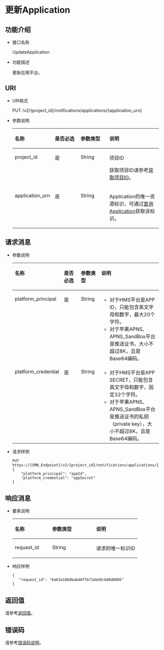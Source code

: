 # 更新Application<a name="ZH-CN_TOPIC_0118712459"></a>

## 功能介绍<a name="zh-cn_topic_0118694336_section16390883"></a>

-   接口名称

    UpdateApplication

-   功能描述

    更新应用平台。


## URI<a name="zh-cn_topic_0118694336_section13300219"></a>

-   URI格式

    PUT /v2/\{project\_id\}/notifications/applications/\{application\_urn\}

-   参数说明

    <a name="zh-cn_topic_0118694336_table23280985"></a>
    <table><thead align="left"><tr id="zh-cn_topic_0118694336_row7234794"><th class="cellrowborder" valign="top" width="20.990000000000002%" id="mcps1.1.5.1.1"><p id="zh-cn_topic_0118694336_p49147423"><a name="zh-cn_topic_0118694336_p49147423"></a><a name="zh-cn_topic_0118694336_p49147423"></a>名称</p>
    </th>
    <th class="cellrowborder" valign="top" width="19.75%" id="mcps1.1.5.1.2"><p id="zh-cn_topic_0118694336_p21518341"><a name="zh-cn_topic_0118694336_p21518341"></a><a name="zh-cn_topic_0118694336_p21518341"></a>是否必选</p>
    </th>
    <th class="cellrowborder" valign="top" width="20.990000000000002%" id="mcps1.1.5.1.3"><p id="zh-cn_topic_0118694336_p65264067"><a name="zh-cn_topic_0118694336_p65264067"></a><a name="zh-cn_topic_0118694336_p65264067"></a>参数类型</p>
    </th>
    <th class="cellrowborder" valign="top" width="38.269999999999996%" id="mcps1.1.5.1.4"><p id="zh-cn_topic_0118694336_p51898114"><a name="zh-cn_topic_0118694336_p51898114"></a><a name="zh-cn_topic_0118694336_p51898114"></a>说明</p>
    </th>
    </tr>
    </thead>
    <tbody><tr id="zh-cn_topic_0118694336_row60264738"><td class="cellrowborder" valign="top" width="20.990000000000002%" headers="mcps1.1.5.1.1 "><p id="zh-cn_topic_0118694336_p49605586"><a name="zh-cn_topic_0118694336_p49605586"></a><a name="zh-cn_topic_0118694336_p49605586"></a>project_id</p>
    </td>
    <td class="cellrowborder" valign="top" width="19.75%" headers="mcps1.1.5.1.2 "><p id="zh-cn_topic_0118694336_p58629539"><a name="zh-cn_topic_0118694336_p58629539"></a><a name="zh-cn_topic_0118694336_p58629539"></a>是</p>
    </td>
    <td class="cellrowborder" valign="top" width="20.990000000000002%" headers="mcps1.1.5.1.3 "><p id="zh-cn_topic_0118694336_p51372220"><a name="zh-cn_topic_0118694336_p51372220"></a><a name="zh-cn_topic_0118694336_p51372220"></a>String</p>
    </td>
    <td class="cellrowborder" valign="top" width="38.269999999999996%" headers="mcps1.1.5.1.4 "><p id="zh-cn_topic_0118694336_p400326"><a name="zh-cn_topic_0118694336_p400326"></a><a name="zh-cn_topic_0118694336_p400326"></a>项目ID</p>
    <p id="zh-cn_topic_0118694336_p3602941"><a name="zh-cn_topic_0118694336_p3602941"></a><a name="zh-cn_topic_0118694336_p3602941"></a>获取项目ID请参考<a href="获取项目ID.md">获取项目ID</a>。</p>
    </td>
    </tr>
    <tr id="zh-cn_topic_0118694336_row16578861"><td class="cellrowborder" valign="top" width="20.990000000000002%" headers="mcps1.1.5.1.1 "><p id="zh-cn_topic_0118694336_p710483"><a name="zh-cn_topic_0118694336_p710483"></a><a name="zh-cn_topic_0118694336_p710483"></a>application_urn</p>
    </td>
    <td class="cellrowborder" valign="top" width="19.75%" headers="mcps1.1.5.1.2 "><p id="zh-cn_topic_0118694336_p57549199"><a name="zh-cn_topic_0118694336_p57549199"></a><a name="zh-cn_topic_0118694336_p57549199"></a>是</p>
    </td>
    <td class="cellrowborder" valign="top" width="20.990000000000002%" headers="mcps1.1.5.1.3 "><p id="zh-cn_topic_0118694336_p30973510"><a name="zh-cn_topic_0118694336_p30973510"></a><a name="zh-cn_topic_0118694336_p30973510"></a>String</p>
    </td>
    <td class="cellrowborder" valign="top" width="38.269999999999996%" headers="mcps1.1.5.1.4 "><p id="zh-cn_topic_0118694336_p25826402"><a name="zh-cn_topic_0118694336_p25826402"></a><a name="zh-cn_topic_0118694336_p25826402"></a>Application的唯一资源标识，可通过<a href="查询Application.md">查询Application</a>获取该标识。</p>
    </td>
    </tr>
    </tbody>
    </table>


## 请求消息<a name="zh-cn_topic_0118694336_section52593113"></a>

-   参数说明

    <a name="zh-cn_topic_0118694336_table37413794"></a>
    <table><thead align="left"><tr id="zh-cn_topic_0118694336_row37253958"><th class="cellrowborder" valign="top" width="24.997500249975%" id="mcps1.1.5.1.1"><p id="zh-cn_topic_0118694336_p64780582"><a name="zh-cn_topic_0118694336_p64780582"></a><a name="zh-cn_topic_0118694336_p64780582"></a>名称</p>
    </th>
    <th class="cellrowborder" valign="top" width="14.708529147085292%" id="mcps1.1.5.1.2"><p id="zh-cn_topic_0118694336_p12735762"><a name="zh-cn_topic_0118694336_p12735762"></a><a name="zh-cn_topic_0118694336_p12735762"></a>是否必选</p>
    </th>
    <th class="cellrowborder" valign="top" width="14.708529147085292%" id="mcps1.1.5.1.3"><p id="zh-cn_topic_0118694336_p24963827"><a name="zh-cn_topic_0118694336_p24963827"></a><a name="zh-cn_topic_0118694336_p24963827"></a>参数类型</p>
    </th>
    <th class="cellrowborder" valign="top" width="45.58544145585442%" id="mcps1.1.5.1.4"><p id="zh-cn_topic_0118694336_p8804145"><a name="zh-cn_topic_0118694336_p8804145"></a><a name="zh-cn_topic_0118694336_p8804145"></a>说明</p>
    </th>
    </tr>
    </thead>
    <tbody><tr id="zh-cn_topic_0118694336_row50376418"><td class="cellrowborder" valign="top" width="24.997500249975%" headers="mcps1.1.5.1.1 "><p id="zh-cn_topic_0118694336_p53958053"><a name="zh-cn_topic_0118694336_p53958053"></a><a name="zh-cn_topic_0118694336_p53958053"></a>platform_principal</p>
    </td>
    <td class="cellrowborder" valign="top" width="14.708529147085292%" headers="mcps1.1.5.1.2 "><p id="zh-cn_topic_0118694336_p8526181"><a name="zh-cn_topic_0118694336_p8526181"></a><a name="zh-cn_topic_0118694336_p8526181"></a>是</p>
    </td>
    <td class="cellrowborder" valign="top" width="14.708529147085292%" headers="mcps1.1.5.1.3 "><p id="zh-cn_topic_0118694336_p19532041"><a name="zh-cn_topic_0118694336_p19532041"></a><a name="zh-cn_topic_0118694336_p19532041"></a>String</p>
    </td>
    <td class="cellrowborder" valign="top" width="45.58544145585442%" headers="mcps1.1.5.1.4 "><a name="ul11518185512190"></a><a name="ul11518185512190"></a><ul id="ul11518185512190"><li>对于HMS平台是APP ID，只能包含英文字母和数字，最大20个字符。</li><li>对于苹果APNS、APNS_SandBox平台是推送证书，大小不超过8K，且是Base64编码。</li></ul>
    </td>
    </tr>
    <tr id="zh-cn_topic_0118694336_row14576408"><td class="cellrowborder" valign="top" width="24.997500249975%" headers="mcps1.1.5.1.1 "><p id="zh-cn_topic_0118694336_p39838439"><a name="zh-cn_topic_0118694336_p39838439"></a><a name="zh-cn_topic_0118694336_p39838439"></a>platform_credential</p>
    </td>
    <td class="cellrowborder" valign="top" width="14.708529147085292%" headers="mcps1.1.5.1.2 "><p id="zh-cn_topic_0118694336_p5688159"><a name="zh-cn_topic_0118694336_p5688159"></a><a name="zh-cn_topic_0118694336_p5688159"></a>是</p>
    </td>
    <td class="cellrowborder" valign="top" width="14.708529147085292%" headers="mcps1.1.5.1.3 "><p id="zh-cn_topic_0118694336_p58087719"><a name="zh-cn_topic_0118694336_p58087719"></a><a name="zh-cn_topic_0118694336_p58087719"></a>String</p>
    </td>
    <td class="cellrowborder" valign="top" width="45.58544145585442%" headers="mcps1.1.5.1.4 "><a name="ul1026444616231"></a><a name="ul1026444616231"></a><ul id="ul1026444616231"><li>对于HMS平台是APP SECRET，只能包含英文字母和数字，固定32个字符。</li><li>对于苹果APNS、APNS_SandBox平台是推送证书的私钥（private key），大小不超过8K，且是Base64编码。</li></ul>
    </td>
    </tr>
    </tbody>
    </table>

-   请求样例

    ```
    PUT https://{SMN_Endpoint}/v2/{project_id}/notifications/applications/{application_urn} 
    {
        "platform_principal": "appId", 
        "platform_credential": "appSecret"
    }
    ```


## 响应消息<a name="zh-cn_topic_0118694336_section3575973"></a>

-   要素说明

    <a name="zh-cn_topic_0118694336_table22715326"></a>
    <table><thead align="left"><tr id="zh-cn_topic_0118694336_row534076"><th class="cellrowborder" valign="top" width="29.872987298729875%" id="mcps1.1.4.1.1"><p id="zh-cn_topic_0118694336_p43260163"><a name="zh-cn_topic_0118694336_p43260163"></a><a name="zh-cn_topic_0118694336_p43260163"></a>名称</p>
    </th>
    <th class="cellrowborder" valign="top" width="35.063506350635066%" id="mcps1.1.4.1.2"><p id="zh-cn_topic_0118694336_p14412335"><a name="zh-cn_topic_0118694336_p14412335"></a><a name="zh-cn_topic_0118694336_p14412335"></a>参数类型</p>
    </th>
    <th class="cellrowborder" valign="top" width="35.063506350635066%" id="mcps1.1.4.1.3"><p id="zh-cn_topic_0118694336_p26548520"><a name="zh-cn_topic_0118694336_p26548520"></a><a name="zh-cn_topic_0118694336_p26548520"></a>说明</p>
    </th>
    </tr>
    </thead>
    <tbody><tr id="zh-cn_topic_0118694336_row37341343"><td class="cellrowborder" valign="top" width="29.872987298729875%" headers="mcps1.1.4.1.1 "><p id="zh-cn_topic_0118694336_p4749933"><a name="zh-cn_topic_0118694336_p4749933"></a><a name="zh-cn_topic_0118694336_p4749933"></a>request_id</p>
    </td>
    <td class="cellrowborder" valign="top" width="35.063506350635066%" headers="mcps1.1.4.1.2 "><p id="zh-cn_topic_0118694336_p49200296"><a name="zh-cn_topic_0118694336_p49200296"></a><a name="zh-cn_topic_0118694336_p49200296"></a>String</p>
    </td>
    <td class="cellrowborder" valign="top" width="35.063506350635066%" headers="mcps1.1.4.1.3 "><p id="zh-cn_topic_0118694336_p25801015"><a name="zh-cn_topic_0118694336_p25801015"></a><a name="zh-cn_topic_0118694336_p25801015"></a>请求的唯一标识ID</p>
    </td>
    </tr>
    </tbody>
    </table>

-   响应样例

    ```
    {
       "request_id": "6a63a18b8bab40ffb71ebd9cb80d0085"
    }
    ```


## 返回值<a name="section242171292113"></a>

请参考[返回值](返回值.md)。

## 错误码<a name="section73211020122511"></a>

请参考[错误码说明](错误码说明.md)。

